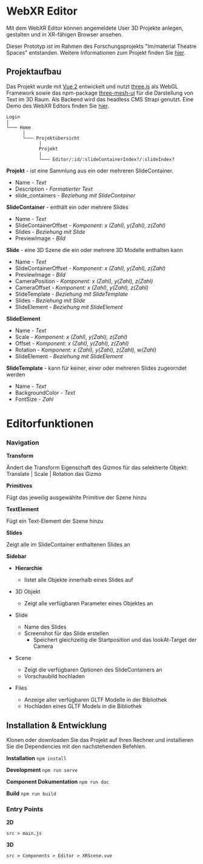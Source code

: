 # WebXR Editor
Mit dem WebXR Editor können angemeldete User 3D Projekte anlegen, gestalten und in XR-fähigen Browser ansehen.

Dieser Prototyp ist im Rahmen des Forschungsprojekts "Im/material Theatre Spaces" entstanden. Weitere Informationen zum Projekt finden Sie [hier](https://digital.dthg.de/).

## Projektaufbau
Das Projekt wurde mit [Vue 2](https://vuejs.org/) entwickelt und nutzt [three.js](https://threejs.org/) als WebGL Framework sowie das npm-package [three-mesh-ui](https://www.npmjs.com/package/three-mesh-ui) für die Darstellung von Text im 3D Raum. Als Backend wird das headless CMS Strapi genutzt. Eine Demo des WebXR Editors finden Sie [hier](http://developer.digital.dthg.de/tpXR/).

```
Login
|
└─── Home
      |
      └─── Projektübersicht
            |
            Projekt
            |
            └─── Editor/:id/:slideContainerIndex?/:slideIndex?
```

**Projekt** - ist eine Sammlung aus ein oder mehreren SlideContainer.
- Name - <em>Text</em>
- Description - <em>Formatierter Text</em>
- slide_containers - <em>Beziehung mit SlideContainer</em>

**SlideContainer** - enthält ein oder mehrere Slides
- Name - <em>Text</em>
- SlideContainerOffset - <em>Komponent: x (Zahl), y(Zahl), z(Zahl)</em>
- Slides - <em>Beziehung mit Slide</em>
- PreviewImage - <em>Bild</em>

**Slide** - eine 3D Szene die ein oder mehrere 3D Modelle enthalten kann
- Name - <em>Text</em>
- SlideContainerOffset - <em>Komponent: x (Zahl), y(Zahl), z(Zahl)</em>
- PreviewImage - <em>Bild</em>
- CameraPosition - <em>Komponent: x (Zahl), y(Zahl), z(Zahl)</em>
- CameraOffset - <em>Komponent: x (Zahl), y(Zahl), z(Zahl)</em>
- SlideTemplate - <em>Beziehung mit SlideTemplate</em>
- Slides - <em>Beziehung mit Slide</em>
- SlideElement - <em>Beziehung mit SlideElement</em>

**SlideElement** 
- Name - <em>Text</em>
- Scale - <em>Komponent: x (Zahl), y(Zahl), z(Zahl)</em>
- Offset - <em>Komponent: x (Zahl), y(Zahl), z(Zahl)</em>
- Rotation - <em>Komponent: x (Zahl), y(Zahl), z(Zahl), w(Zahl)</em>
- SlideElement - <em>Beziehung mit SlideElement</em>

**SlideTemplate** - kann für keiner, einer oder mehreren Slides zugeorndet werden
- Name - <em>Text</em>
- BackgroundColor - <em>Text</em>
- FontSize - <em>Zahl</em>

# Editorfunktionen
### Navigation
**Transform**

Ändert die Transform Eigenschaft des Gizmos für das selektierte Objekt: Translate | Scale | Rotation das Gizmo 

**Primitives**

Fügt das jeweilig ausgewählte Primitive der Szene hinzu

**TextElement**

Fügt ein Text-Element der Szene hinzu

**Slides**

Zeigt alle im SlideContainer enthaltenen Slides an

**Sidebar**
- **Hierarchie** 
  - listet alle Objekte innerhalb eines Slides auf
  
- 3D Objekt 
  - Zeigt alle verfügbaren Parameter eines Objektes an
- Slide
  - Name des Slides
  - Screenshot für das Slide erstellen
    - Speichert gleichzeitig die Startposition und das lookAt-Target der Camera 
- Scene
  - Zeigt die verfügbaren Optionen des SlideContainers an
  - Vorschaubild hochladen
- Files
  - Anzeige aller verfügbaren GLTF Modelle in der Bibliothek
  - Hochladen eines GLTF Models in die Bibliothek
  
## Installation & Entwicklung

Klonen oder downloaden Sie das Projekt auf Ihren Rechner und installieren Sie die Dependencies mit den nachstehenden Befehlen.

**Installation** `npm install`

**Development** `npm run serve`

**Component Dokumentation** `npm run doc`

**Build** `npm run build`

### Entry Points
**2D**

`src > main.js`

**3D**

`src > Components > Editor > XRScene.vue`
